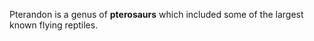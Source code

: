 ---
---

Pterandon is a genus of **pterosaurs** which included some of the largest known flying reptiles.
